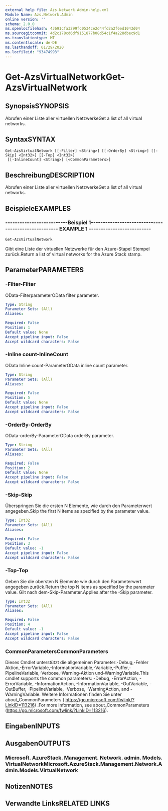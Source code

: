 ```yaml
---
external help file: Azs.Network.Admin-help.xml
Module Name: Azs.Network.Admin
online version: ''
schema: 2.0.0
ms.openlocfilehash: 43691cfa3299fc0534ce2d44fd2a2f6ed1043d04
ms.sourcegitcommit: 4d2c178cd6df9151877b08d54c1f4a228dbec9d1
ms.translationtype: MT
ms.contentlocale: de-DE
ms.lasthandoff: 01/29/2020
ms.locfileid: "93474993"
---
```

# <span data-ttu-id="0885c-101">Get-AzsVirtualNetwork</span><span class="sxs-lookup"><span data-stu-id="0885c-101">Get-AzsVirtualNetwork</span></span>

## <span data-ttu-id="0885c-102">Synopsis</span><span class="sxs-lookup"><span data-stu-id="0885c-102">SYNOPSIS</span></span>
<span data-ttu-id="0885c-103">Abrufen einer Liste aller virtuellen Netzwerke</span><span class="sxs-lookup"><span data-stu-id="0885c-103">Get a list of all virtual networks.</span></span>

## <span data-ttu-id="0885c-104">Syntax</span><span class="sxs-lookup"><span data-stu-id="0885c-104">SYNTAX</span></span>

```
Get-AzsVirtualNetwork [[-Filter] <String>] [[-OrderBy] <String>] [[-Skip] <Int32>] [[-Top] <Int32>]
 [[-InlineCount] <String>] [<CommonParameters>]
```

## <span data-ttu-id="0885c-105">Beschreibung</span><span class="sxs-lookup"><span data-stu-id="0885c-105">DESCRIPTION</span></span>
<span data-ttu-id="0885c-106">Abrufen einer Liste aller virtuellen Netzwerke</span><span class="sxs-lookup"><span data-stu-id="0885c-106">Get a list of all virtual networks.</span></span>

## <span data-ttu-id="0885c-107">Beispiele</span><span class="sxs-lookup"><span data-stu-id="0885c-107">EXAMPLES</span></span>

### <span data-ttu-id="0885c-108">--------------------------Beispiel 1--------------------------</span><span class="sxs-lookup"><span data-stu-id="0885c-108">-------------------------- EXAMPLE 1 --------------------------</span></span>
```
Get-AzsVirtualNetwork
```

<span data-ttu-id="0885c-109">Gibt eine Liste der virtuellen Netzwerke für den Azure-Stapel Stempel zurück.</span><span class="sxs-lookup"><span data-stu-id="0885c-109">Return a list of virtual networks for the Azure Stack stamp.</span></span>

## <span data-ttu-id="0885c-110">Parameter</span><span class="sxs-lookup"><span data-stu-id="0885c-110">PARAMETERS</span></span>

### <span data-ttu-id="0885c-111">-Filter</span><span class="sxs-lookup"><span data-stu-id="0885c-111">-Filter</span></span>
<span data-ttu-id="0885c-112">OData-Filterparameter</span><span class="sxs-lookup"><span data-stu-id="0885c-112">OData filter parameter.</span></span>

```yaml
Type: String
Parameter Sets: (All)
Aliases: 

Required: False
Position: 1
Default value: None
Accept pipeline input: False
Accept wildcard characters: False
```

### <span data-ttu-id="0885c-113">-Inline count</span><span class="sxs-lookup"><span data-stu-id="0885c-113">-InlineCount</span></span>
<span data-ttu-id="0885c-114">OData Inline count-Parameter</span><span class="sxs-lookup"><span data-stu-id="0885c-114">OData inline count parameter.</span></span>

```yaml
Type: String
Parameter Sets: (All)
Aliases: 

Required: False
Position: 5
Default value: None
Accept pipeline input: False
Accept wildcard characters: False
```

### <span data-ttu-id="0885c-115">-OrderBy</span><span class="sxs-lookup"><span data-stu-id="0885c-115">-OrderBy</span></span>
<span data-ttu-id="0885c-116">OData-orderBy-Parameter</span><span class="sxs-lookup"><span data-stu-id="0885c-116">OData orderBy parameter.</span></span>

```yaml
Type: String
Parameter Sets: (All)
Aliases: 

Required: False
Position: 2
Default value: None
Accept pipeline input: False
Accept wildcard characters: False
```

### <span data-ttu-id="0885c-117">-Skip</span><span class="sxs-lookup"><span data-stu-id="0885c-117">-Skip</span></span>
<span data-ttu-id="0885c-118">Überspringen Sie die ersten N Elemente, wie durch den Parameterwert angegeben.</span><span class="sxs-lookup"><span data-stu-id="0885c-118">Skip the first N items as specified by the parameter value.</span></span>

```yaml
Type: Int32
Parameter Sets: (All)
Aliases: 

Required: False
Position: 3
Default value: -1
Accept pipeline input: False
Accept wildcard characters: False
```

### <span data-ttu-id="0885c-119">-Top</span><span class="sxs-lookup"><span data-stu-id="0885c-119">-Top</span></span>
<span data-ttu-id="0885c-120">Geben Sie die obersten N Elemente wie durch den Parameterwert angegeben zurück.</span><span class="sxs-lookup"><span data-stu-id="0885c-120">Return the top N items as specified by the parameter value.</span></span>
<span data-ttu-id="0885c-121">Gilt nach dem-Skip-Parameter.</span><span class="sxs-lookup"><span data-stu-id="0885c-121">Applies after the -Skip parameter.</span></span>

```yaml
Type: Int32
Parameter Sets: (All)
Aliases: 

Required: False
Position: 4
Default value: -1
Accept pipeline input: False
Accept wildcard characters: False
```

### <span data-ttu-id="0885c-122">CommonParameters</span><span class="sxs-lookup"><span data-stu-id="0885c-122">CommonParameters</span></span>
<span data-ttu-id="0885c-123">Dieses Cmdlet unterstützt die allgemeinen Parameter:-Debug,-Fehler Aktion,-ErrorVariable,-InformationVariable,-Variable,-Puffer,-PipelineVariable,-Verbose,-Warning-Aktion und-WarningVariable.</span><span class="sxs-lookup"><span data-stu-id="0885c-123">This cmdlet supports the common parameters: -Debug, -ErrorAction, -ErrorVariable, -InformationAction, -InformationVariable, -OutVariable, -OutBuffer, -PipelineVariable, -Verbose, -WarningAction, and -WarningVariable.</span></span> <span data-ttu-id="0885c-124">Weitere Informationen finden Sie unter about_CommonParameters ( https://go.microsoft.com/fwlink/?LinkID=113216) .</span><span class="sxs-lookup"><span data-stu-id="0885c-124">For more information, see about_CommonParameters (https://go.microsoft.com/fwlink/?LinkID=113216).</span></span>

## <span data-ttu-id="0885c-125">Eingaben</span><span class="sxs-lookup"><span data-stu-id="0885c-125">INPUTS</span></span>

## <span data-ttu-id="0885c-126">Ausgaben</span><span class="sxs-lookup"><span data-stu-id="0885c-126">OUTPUTS</span></span>

### <span data-ttu-id="0885c-127">Microsoft. AzureStack. Management. Network. admin. Models. VirtualNetwork</span><span class="sxs-lookup"><span data-stu-id="0885c-127">Microsoft.AzureStack.Management.Network.Admin.Models.VirtualNetwork</span></span>

## <span data-ttu-id="0885c-128">Notizen</span><span class="sxs-lookup"><span data-stu-id="0885c-128">NOTES</span></span>

## <span data-ttu-id="0885c-129">Verwandte Links</span><span class="sxs-lookup"><span data-stu-id="0885c-129">RELATED LINKS</span></span>

